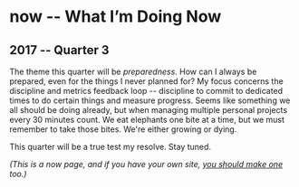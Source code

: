 now -- What I’m Doing Now
=========================

## 2017 -- Quarter 3

The theme this quarter will be _preparedness_. How can I always be prepared, even for the things I never planned for? My focus concerns the discipline and metrics feedback loop -- discipline to commit to dedicated times to do certain things and measure progress. Seems like something we all should be doing already, but when managing multiple personal projects every 30 minutes count. We eat elephants one bite at a time, but we must remember to take those bites. We're either growing or dying.

This quarter will be a true test my resolve. Stay tuned.

_(This is a now page, and if you have your own site, [you should make one](http://nownownow.com/about) too.)_

